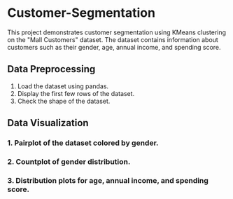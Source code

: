 # Customer-Segmentation

This project demonstrates customer segmentation using KMeans clustering on the "Mall Customers" dataset. The dataset contains information about customers such as their gender, age, annual income, and spending score.

## Data Preprocessing
1. Load the dataset using pandas.
2. Display the first few rows of the dataset.
3. Check the shape of the dataset.

## Data Visualization
### 1. Pairplot of the dataset colored by gender.
### 2. Countplot of gender distribution.
### 3. Distribution plots for age, annual income, and spending score.
